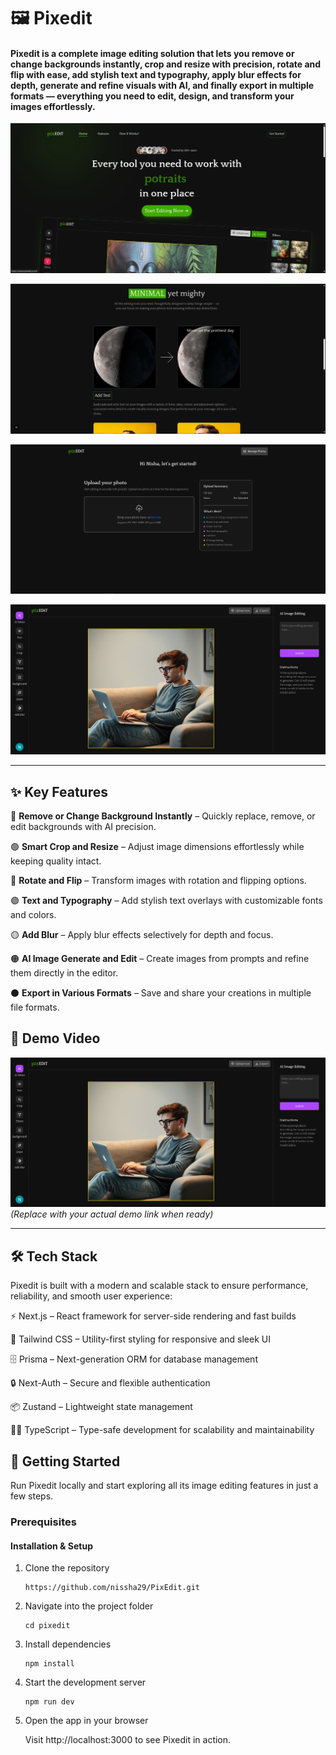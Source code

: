 # 🖼️ Pixedit

#### Pixedit is a complete image editing solution that lets you remove or change backgrounds instantly, crop and resize with precision, rotate and flip with ease, add stylish text and typography, apply blur effects for depth, generate and refine visuals with AI, and finally export in multiple formats — everything you need to edit, design, and transform your images effortlessly.

![Landing Page](./assets/landingPage.png)

![Landing Page2](./assets/landingPage2.png)

![Upload](./assets/upload.png)

![Editor UI](./assets/editor.png)

---

## ✨ Key Features
🔵 **Remove or Change Background Instantly** – Quickly replace, remove, or edit backgrounds with AI precision.  

🟢 **Smart Crop and Resize** – Adjust image dimensions effortlessly while keeping quality intact.  

🔴 **Rotate and Flip** – Transform images with rotation and flipping options.  

🟣 **Text and Typography** – Add stylish text overlays with customizable fonts and colors.  

🟡 **Add Blur** – Apply blur effects selectively for depth and focus.  

🟠 **AI Image Generate and Edit** – Create images from prompts and refine them directly in the editor.  

⚫ **Export in Various Formats** – Save and share your creations in multiple file formats.  

## 🎥 Demo Video
[![Pixedit Demo Video](./assets/editor.png)](https://www.youtube.com/watch?v=2ojFEbT6RPQ&t=43s)  
*(Replace with your actual demo link when ready)*  

---

## 🛠️ Tech Stack

Pixedit is built with a modern and scalable stack to ensure performance, reliability, and smooth user experience:

⚡ Next.js – React framework for server-side rendering and fast builds

🎨 Tailwind CSS – Utility-first styling for responsive and sleek UI

🗄️ Prisma – Next-generation ORM for database management

🔒 Next-Auth – Secure and flexible authentication

📦 Zustand – Lightweight state management

🧑‍💻 TypeScript – Type-safe development for scalability and maintainability


## 🚀 Getting Started

Run Pixedit locally and start exploring all its image editing features in just a few steps.

### Prerequisites
 
#### Installation & Setup

1. Clone the repository

   ``` 
   https://github.com/nissha29/PixEdit.git
   ```

2. Navigate into the project folder
  
     ```
     cd pixedit
     ```

3. Install dependencies
   
     ```
     npm install
     ```

4. Start the development server
    
    ```
    npm run dev
    ```

5. Open the app in your browser

    Visit http://localhost:3000 to see Pixedit in action.

